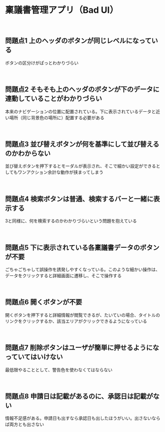 # 稟議書管理アプリ（Bad UI）

<br>

## 問題点1 上のヘッダのボタンが同じレベルになっている

ボタンの区分けがぱっとわかりづらい

<br>

## 問題点2 そもそも上のヘッダのボタンが下のデータに連動していることがわかりづらい

本来のナビゲーションの位置に配置されている。下に表示されているデータと近い場所（同じ背景色の場所に）配置する必要がある

<br>

## 問題点3 並び替えボタンが何を基準にして並び替えるのかわからない

並び替えボタンを押下するとモーダルが表示され、そこで細かい設定ができるとしてもワンアクション余計な動作が挟まってしまう

<br>

## 問題点4 検索ボタンは普通、検索するバーと一緒に表示する

3と同様に、何を検索するのかわかりづらいという問題を抱えている

<br>

## 問題点5 下に表示されている各稟議書データのボタンが不要

ごちゃごちゃして誤操作を誘発しやすくなっている。このような細かい操作は、データをクリックすると詳細画面に遷移し、そこで操作する

<br>

## 問題点6 開くボタンが不要

開くボタンを押下すると詳細情報が閲覧できるが、たいていの場合、タイトルのリンクをクリックするか、該当エリアがクリックできるようになっている

<br>

## 問題点7 削除ボタンはユーザが簡単に押せるようになっていてはいけない

最低限やることとして、警告色を使わなくてはならない

<br>

## 問題点8 申請日は記載があるのに、承認日は記載がない

情報不足感がある。申請日も出すなら承認日も出したほうがいい。出さないならば両方とも出さない
